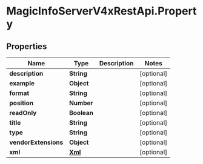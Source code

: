 # MagicInfoServerV4xRestApi.Property

## Properties
Name | Type | Description | Notes
------------ | ------------- | ------------- | -------------
**description** | **String** |  | [optional] 
**example** | **Object** |  | [optional] 
**format** | **String** |  | [optional] 
**position** | **Number** |  | [optional] 
**readOnly** | **Boolean** |  | [optional] 
**title** | **String** |  | [optional] 
**type** | **String** |  | [optional] 
**vendorExtensions** | **Object** |  | [optional] 
**xml** | [**Xml**](Xml.md) |  | [optional] 


